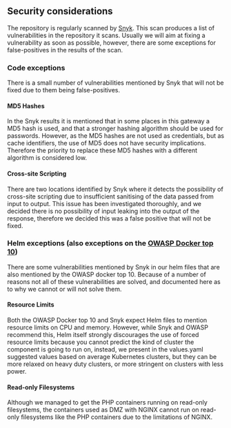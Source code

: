 Security considerations
---

The repository is regularly scanned by [Snyk](https://snyk.io). This scan produces a list of vulnerabilities in the repository it scans. Usually we will aim at fixing a vulnerability as soon as possible, however, there are some exceptions for false-positives in the results of the scan.

### Code exceptions
There is a small number of vulnerabilities mentioned by Snyk that will not be fixed due to them being false-positives.

#### MD5 Hashes
In the Snyk results it is mentioned that in some places in this gateway a MD5 hash is used, and that a stronger hashing algorithm should be used for passwords.
However, as the MD5 hashes are not used as credentials, but as cache identifiers, the use of MD5 does not have security implications. Therefore the priority to replace these MD5 hashes with a different algorithm is considered low.

#### Cross-site Scripting
There are two locations identified by Snyk where it detects the possibility of cross-site scripting due to insufficient sanitising of the data passed from input to output. This issue has been investigated thoroughly, and we decided there is no possibility of input leaking into the output of the response, therefore we decided this was a false positive that will not be fixed.

### Helm exceptions (also exceptions on the [OWASP Docker top 10](https://cheatsheetseries.owasp.org/cheatsheets/Docker_Security_Cheat_Sheet.html))
There are some vulnerabilities mentioned by Snyk in our helm files that are also mentioned by the OWASP docker top 10.
Because of a number of reasons not all of these vulnerabilities are solved, and documented here as to why we cannot or will not solve them.

#### Resource Limits
Both the OWASP Docker top 10 and Snyk expect Helm files to mention resource limits on CPU and memory. However, while Snyk and OWASP recommend this, Helm itself strongly discourages the use of forced resource limits because you cannot predict the kind of cluster the component is going to run on,
instead, we present in the values.yaml suggested values based on average Kubernetes clusters, but they can be more relaxed on heavy duty clusters, or more stringent on clusters with less power.

#### Read-only Filesystems
Although we managed to get the PHP containers running on read-only filesystems, the containers used as DMZ with NGINX cannot run on read-only filesystems like the PHP containers due to the limitations of NGINX.
